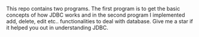 This repo contains two programs. The first program is to get the basic concepts of how JDBC works and in the second program I implemented add, delete, edit etc.. functionalities to deal with database. Give me a star if it helped you out in understanding JDBC.
